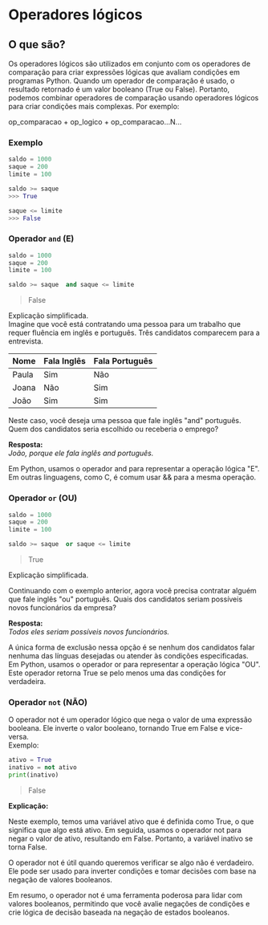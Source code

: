 #  Operadores lógicos

## O que são?

Os operadores lógicos são utilizados em conjunto com os operadores de comparação para criar expressões lógicas que avaliam condições em programas Python. Quando um operador de comparação é usado, o resultado retornado é um valor booleano (True ou False). Portanto, podemos combinar operadores de comparação usando operadores lógicos para criar condições mais complexas. Por exemplo:

op_comparacao + op_logico + op_comparacao...N...

### Exemplo
~~~Python
saldo = 1000
saque = 200
limite = 100

saldo >= saque
>>> True 

saque <= limite
>>> False
~~~

### Operador `and` (E)

~~~Python
saldo = 1000
saque = 200
limite = 100

saldo >= saque  and saque <= limite
~~~
> False

Explicação simplificada.  
Imagine que você está contratando uma pessoa para um trabalho que requer fluência em inglês e português. Três candidatos comparecem para a entrevista.


| Nome  | Fala Inglês | Fala Português |
|-------|-------------|-----------------|
| Paula | Sim         | Não             |
| Joana | Não         | Sim             |
| João  | Sim         | Sim             |


Neste caso, você deseja uma pessoa que fale inglês "and" português. Quem dos candidatos seria escolhido ou receberia o emprego?   

**Resposta:**  
*João, porque ele fala inglês and português.*   

Em Python, usamos o operador and para representar a operação lógica "E". Em outras linguagens, como C, é comum usar && para a mesma operação.

### Operador `or` (OU)


~~~Python
saldo = 1000
saque = 200
limite = 100

saldo >= saque  or saque <= limite
~~~
> True

Explicação simplificada.  

Continuando com o exemplo anterior, agora você precisa contratar alguém que fale inglês "ou" português. Quais dos candidatos seriam possíveis novos funcionários da empresa?   

**Resposta:**   
*Todos eles seriam possíveis novos funcionários.*    

A única forma de exclusão nessa opção é se nenhum dos candidatos falar nenhuma das línguas desejadas ou atender às condições especificadas.  
Em Python, usamos o operador or para representar a operação lógica "OU". Este operador retorna True se pelo menos uma das condições for verdadeira.


### Operador `not` (NÃO)

O operador not é um operador lógico que nega o valor de uma expressão booleana. Ele inverte o valor booleano, tornando True em False e vice-versa.  
Exemplo: 

~~~Python
ativo = True
inativo = not ativo
print(inativo)

~~~
> False

**Explicação:**   

Neste exemplo, temos uma variável ativo que é definida como True, o que significa que algo está ativo. Em seguida, usamos o operador not para negar o valor de ativo, resultando em False. Portanto, a variável inativo se torna False.

O operador not é útil quando queremos verificar se algo não é verdadeiro. Ele pode ser usado para inverter condições e tomar decisões com base na negação de valores booleanos.

Em resumo, o operador not é uma ferramenta poderosa para lidar com valores booleanos, permitindo que você avalie negações de condições e crie lógica de decisão baseada na negação de estados booleanos.

